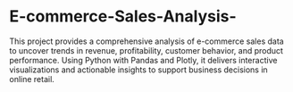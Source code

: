 # E-commerce-Sales-Analysis-
This project provides a comprehensive analysis of e-commerce sales data to uncover trends in revenue, profitability, customer behavior, and product performance. Using Python with Pandas and Plotly, it delivers interactive visualizations and actionable insights to support business decisions in online retail.

